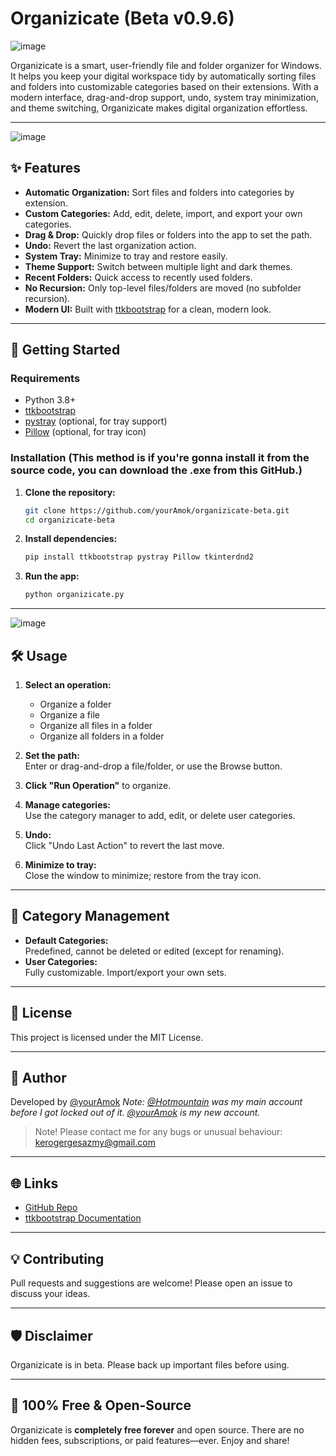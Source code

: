 # Organizicate (Beta v0.9.6)

![image](https://github.com/user-attachments/assets/45a51a60-f85e-4714-b61d-a002a9da6b36)

Organizicate is a smart, user-friendly file and folder organizer for Windows. It helps you keep your digital workspace tidy by automatically sorting files and folders into customizable categories based on their extensions. With a modern interface, drag-and-drop support, undo, system tray minimization, and theme switching, Organizicate makes digital organization effortless.

---

![image](https://github.com/user-attachments/assets/d9723b54-210a-4fff-b095-80c02d274f0a)

## ✨ Features

- **Automatic Organization:** Sort files and folders into categories by extension.
- **Custom Categories:** Add, edit, delete, import, and export your own categories.
- **Drag & Drop:** Quickly drop files or folders into the app to set the path.
- **Undo:** Revert the last organization action.
- **System Tray:** Minimize to tray and restore easily.
- **Theme Support:** Switch between multiple light and dark themes.
- **Recent Folders:** Quick access to recently used folders.
- **No Recursion:** Only top-level files/folders are moved (no subfolder recursion).
- **Modern UI:** Built with [ttkbootstrap](https://ttkbootstrap.readthedocs.io/) for a clean, modern look.

---

## 🚀 Getting Started

### Requirements

- Python 3.8+
- [ttkbootstrap](https://pypi.org/project/ttkbootstrap/)
- [pystray](https://pypi.org/project/pystray/) (optional, for tray support)
- [Pillow](https://pypi.org/project/Pillow/) (optional, for tray icon)

### Installation (This method is if you're gonna install it from the source code, you can download the .exe from this GitHub.)

1. **Clone the repository:**
   ```sh
   git clone https://github.com/yourAmok/organizicate-beta.git
   cd organizicate-beta
   ```

2. **Install dependencies:**
   ```sh
   pip install ttkbootstrap pystray Pillow tkinterdnd2
   ```

3. **Run the app:**
   ```sh
   python organizicate.py
   ```

---

![image](https://github.com/user-attachments/assets/7f28a72c-4827-466e-8085-27202dddaa4a)

## 🛠️ Usage

1. **Select an operation:**  
   - Organize a folder
   - Organize a file
   - Organize all files in a folder
   - Organize all folders in a folder

2. **Set the path:**  
   Enter or drag-and-drop a file/folder, or use the Browse button.

3. **Click "Run Operation"** to organize.

4. **Manage categories:**  
   Use the category manager to add, edit, or delete user categories.

5. **Undo:**  
   Click "Undo Last Action" to revert the last move.

6. **Minimize to tray:**  
   Close the window to minimize; restore from the tray icon.

---

## 📂 Category Management

- **Default Categories:**  
  Predefined, cannot be deleted or edited (except for renaming).
- **User Categories:**  
  Fully customizable. Import/export your own sets.

---

## 📝 License

This project is licensed under the MIT License.

---

## 👤 Author

Developed by [@yourAmok](https://github.com/yourAmok) 
*Note: [@Hotmountain](https://github.com/Hotmountain) was my main account before I got locked out of it. [@yourAmok](https://github.com/yourAmok) is my new account.*

> Note!
> Please contact me for any bugs or unusual behaviour: kerogergesazmy@gmail.com

---

## 🌐 Links

- [GitHub Repo](https://github.com/yourAmok/organizicate-beta)
- [ttkbootstrap Documentation](https://ttkbootstrap.readthedocs.io/)

---

## 💡 Contributing

Pull requests and suggestions are welcome! Please open an issue to discuss your ideas.

---

## 🛡️ Disclaimer

Organizicate is in beta. Please back up important files before using.

---

## 💸 100% Free & Open-Source

Organizicate is **completely free forever** and open source. There are no hidden fees, subscriptions, or paid features—ever. Enjoy and share!
